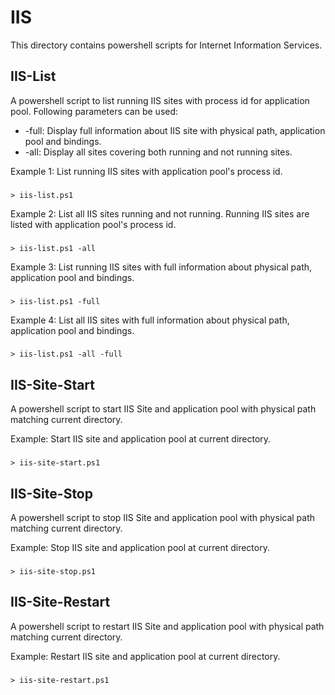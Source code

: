 # IIS

This directory contains powershell scripts for Internet Information Services.

## IIS-List

A powershell script to list running IIS sites with process id for application pool. Following parameters can be used:

* -full: Display full information about IIS site with physical path, application pool and bindings.
* -all: Display all sites covering both running and not running sites.

Example 1: List running IIS sites with application pool's process id.

###
    > iis-list.ps1

Example 2: List all IIS sites running and not running. Running IIS sites are listed with application pool's process id.

###
    > iis-list.ps1 -all

Example 3: List running IIS sites with full information about physical path, application pool and bindings.

###
    > iis-list.ps1 -full

Example 4: List all IIS sites with full information about physical path, application pool and bindings.

###
    > iis-list.ps1 -all -full

## IIS-Site-Start

A powershell script to start IIS Site and application pool with physical path matching current directory.

Example: Start IIS site and application pool at current directory.

###
    > iis-site-start.ps1

## IIS-Site-Stop

A powershell script to stop IIS Site and application pool with physical path matching current directory.

Example: Stop IIS site and application pool at current directory.

###
    > iis-site-stop.ps1

## IIS-Site-Restart

A powershell script to restart IIS Site and application pool with physical path matching current directory.

Example: Restart IIS site and application pool at current directory.

###
    > iis-site-restart.ps1
